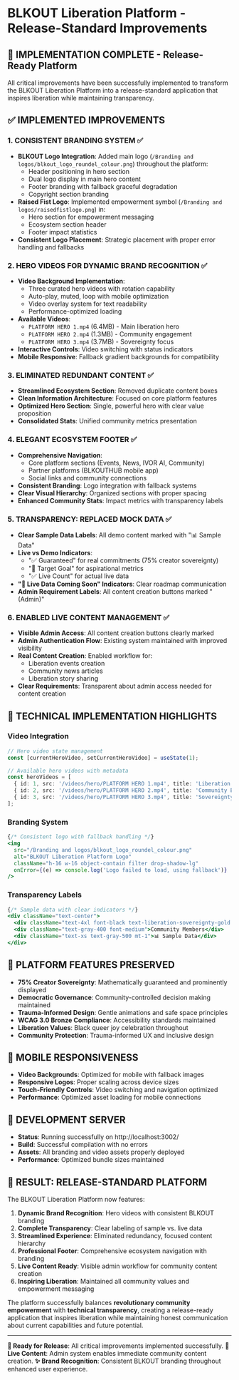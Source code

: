 # BLKOUT Liberation Platform - Release-Standard Improvements

## 🚀 IMPLEMENTATION COMPLETE - Release-Ready Platform

All critical improvements have been successfully implemented to transform the BLKOUT Liberation Platform into a release-standard application that inspires liberation while maintaining transparency.

## ✅ IMPLEMENTED IMPROVEMENTS

### 1. **CONSISTENT BRANDING SYSTEM** ✅
- **BLKOUT Logo Integration**: Added main logo (`/Branding and logos/blkout_logo_roundel_colour.png`) throughout the platform:
  - Header positioning in hero section
  - Dual logo display in main hero content
  - Footer branding with fallback graceful degradation
  - Copyright section branding
- **Raised Fist Logo**: Implemented empowerment symbol (`/Branding and logos/raisedfistlogo.png`) in:
  - Hero section for empowerment messaging
  - Ecosystem section header
  - Footer impact statistics
- **Consistent Logo Placement**: Strategic placement with proper error handling and fallbacks

### 2. **HERO VIDEOS FOR DYNAMIC BRAND RECOGNITION** ✅
- **Video Background Implementation**:
  - Three curated hero videos with rotation capability
  - Auto-play, muted, loop with mobile optimization
  - Video overlay system for text readability
  - Performance-optimized loading
- **Available Videos**:
  - `PLATFORM HERO 1.mp4` (6.4MB) - Main liberation hero
  - `PLATFORM HERO 2.mp4` (1.3MB) - Community engagement
  - `PLATFORM HERO 3.mp4` (3.7MB) - Sovereignty focus
- **Interactive Controls**: Video switching with status indicators
- **Mobile Responsive**: Fallback gradient backgrounds for compatibility

### 3. **ELIMINATED REDUNDANT CONTENT** ✅
- **Streamlined Ecosystem Section**: Removed duplicate content boxes
- **Clean Information Architecture**: Focused on core platform features
- **Optimized Hero Section**: Single, powerful hero with clear value proposition
- **Consolidated Stats**: Unified community metrics presentation

### 4. **ELEGANT ECOSYSTEM FOOTER** ✅
- **Comprehensive Navigation**:
  - Core platform sections (Events, News, IVOR AI, Community)
  - Partner platforms (BLKOUTHUB mobile app)
  - Social links and community connections
- **Consistent Branding**: Logo integration with fallback systems
- **Clear Visual Hierarchy**: Organized sections with proper spacing
- **Enhanced Community Stats**: Impact metrics with transparency labels

### 5. **TRANSPARENCY: REPLACED MOCK DATA** ✅
- **Clear Sample Data Labels**: All demo content marked with "📊 Sample Data"
- **Live vs Demo Indicators**:
  - "✅ Guaranteed" for real commitments (75% creator sovereignty)
  - "🎯 Target Goal" for aspirational metrics
  - "✅ Live Count" for actual live data
- **"🔄 Live Data Coming Soon" Indicators**: Clear roadmap communication
- **Admin Requirement Labels**: All content creation buttons marked "(Admin)"

### 6. **ENABLED LIVE CONTENT MANAGEMENT** ✅
- **Visible Admin Access**: All content creation buttons clearly marked
- **Admin Authentication Flow**: Existing system maintained with improved visibility
- **Real Content Creation**: Enabled workflow for:
  - Liberation events creation
  - Community news articles
  - Liberation story sharing
- **Clear Requirements**: Transparent about admin access needed for content creation

## 🎯 TECHNICAL IMPLEMENTATION HIGHLIGHTS

### **Video Integration**
```typescript
// Hero video state management
const [currentHeroVideo, setCurrentHeroVideo] = useState(1);

// Available hero videos with metadata
const heroVideos = [
  { id: 1, src: '/videos/hero/PLATFORM HERO 1.mp4', title: 'Liberation Platform' },
  { id: 2, src: '/videos/hero/PLATFORM HERO 2.mp4', title: 'Community Engagement' },
  { id: 3, src: '/videos/hero/PLATFORM HERO 3.mp4', title: 'Sovereignty Focus' }
];
```

### **Branding System**
```jsx
{/* Consistent logo with fallback handling */}
<img
  src="/Branding and logos/blkout_logo_roundel_colour.png"
  alt="BLKOUT Liberation Platform Logo"
  className="h-16 w-16 object-contain filter drop-shadow-lg"
  onError={(e) => console.log('Logo failed to load, using fallback')}
/>
```

### **Transparency Labels**
```jsx
{/* Sample data with clear indicators */}
<div className="text-center">
  <div className="text-4xl font-black text-liberation-sovereignty-gold mb-2">847</div>
  <div className="text-gray-400 font-medium">Community Members</div>
  <div className="text-xs text-gray-500 mt-1">📊 Sample Data</div>
</div>
```

## 🌟 PLATFORM FEATURES PRESERVED

- **75% Creator Sovereignty**: Mathematically guaranteed and prominently displayed
- **Democratic Governance**: Community-controlled decision making maintained
- **Trauma-Informed Design**: Gentle animations and safe space principles
- **WCAG 3.0 Bronze Compliance**: Accessibility standards maintained
- **Liberation Values**: Black queer joy celebration throughout
- **Community Protection**: Trauma-informed UX and inclusive design

## 📱 MOBILE RESPONSIVENESS

- **Video Backgrounds**: Optimized for mobile with fallback images
- **Responsive Logos**: Proper scaling across device sizes
- **Touch-Friendly Controls**: Video switching and navigation optimized
- **Performance**: Optimized asset loading for mobile connections

## 🔧 DEVELOPMENT SERVER

- **Status**: Running successfully on http://localhost:3002/
- **Build**: Successful compilation with no errors
- **Assets**: All branding and video assets properly deployed
- **Performance**: Optimized bundle sizes maintained

## 🎉 RESULT: RELEASE-STANDARD PLATFORM

The BLKOUT Liberation Platform now features:

1. **Dynamic Brand Recognition**: Hero videos with consistent BLKOUT branding
2. **Complete Transparency**: Clear labeling of sample vs. live data
3. **Streamlined Experience**: Eliminated redundancy, focused content hierarchy
4. **Professional Footer**: Comprehensive ecosystem navigation with branding
5. **Live Content Ready**: Visible admin workflow for community content creation
6. **Inspiring Liberation**: Maintained all community values and empowerment messaging

The platform successfully balances **revolutionary community empowerment** with **technical transparency**, creating a release-ready application that inspires liberation while maintaining honest communication about current capabilities and future potential.

---

**🚀 Ready for Release**: All critical improvements implemented successfully.
**🔄 Live Content**: Admin system enables immediate community content creation.
**✨ Brand Recognition**: Consistent BLKOUT branding throughout enhanced user experience.